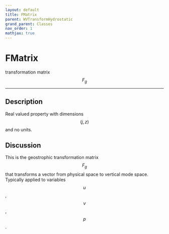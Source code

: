 ```yaml
---
layout: default
title: FMatrix
parent: WVTransformHydrostatic
grand_parent: Classes
nav_order: 1
mathjax: true
---
```


#  FMatrix

transformation matrix $$F_g$$


---

## Description
Real valued property with dimensions $$(j,z)$$ and no units.

## Discussion

This is the geostrophic transformation matrix $$F_g$$ that transforms a vector from physical space to vertical mode space. Typically applied to variables $$u$$, $$v$$, $$p$$.

